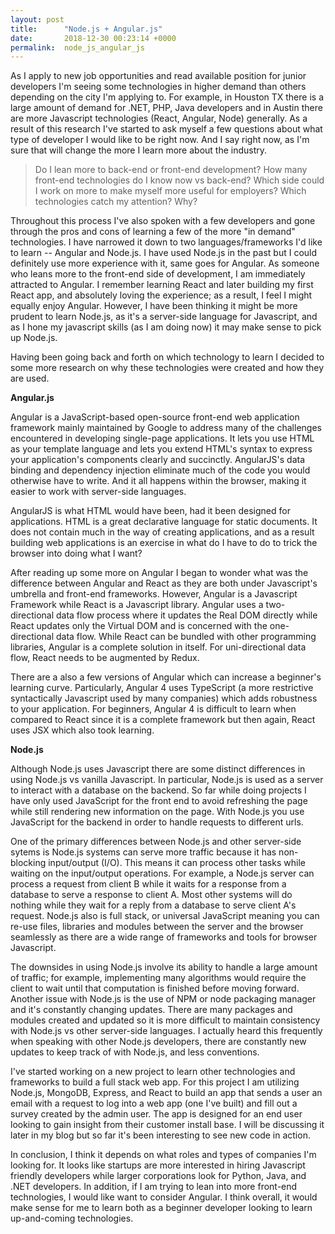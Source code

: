 ```yaml
---
layout: post
title:      "Node.js + Angular.js"
date:       2018-12-30 00:23:14 +0000
permalink:  node_js_angular_js
---
```



As I apply to new job opportunities and read available position for junior developers I'm seeing some technologies in higher demand than others depending on the city I'm applying to. For example, in Houston TX there is a large amount of demand for .NET, PHP, Java developers and in Austin there are more Javascript technologies (React, Angular, Node) generally.  As a result of this research I've started to ask myself a few questions about what type of developer I would like to be right now. And I say right now, as I'm sure that will change the more I learn more about the industry. 

> Do I lean more to back-end or front-end development? How many front-end technologies do I know now vs back-end? Which side could I work on more to make myself more useful for employers? Which technologies catch my attention? Why? 

Throughout this process I've also spoken with a few developers and gone through the pros and cons of learning a few of the more "in demand" technologies. I have narrowed it down to two languages/frameworks I'd like to learn -- Angular and Node.js. I have used Node.js in the past but I could definitely use more experience with it, same goes for Angular. As someone who leans more to the front-end side of development, I am immediately attracted to Angular. I remember learning React and later building my first React app, and absolutely loving the experience; as a result, I feel I might equally enjoy Angular. However, I have been thinking it might be more prudent to learn Node.js, as it's a server-side language for Javascript, and as I hone my javascript skills (as I am doing now) it may make sense to pick up Node.js.  

Having been going back and forth on which technology to learn I decided to some more research on why these technologies were created and how they are used. 

**Angular.js**

 Angular is a JavaScript-based open-source front-end web application framework mainly maintained by Google to address many of the challenges encountered in developing single-page applications. It lets you use HTML as your template language and lets you extend HTML's syntax to express your application's components clearly and succinctly. AngularJS's data binding and dependency injection eliminate much of the code you would otherwise have to write. And it all happens within the browser, making it easier to work with server-side languages. 

AngularJS is what HTML would have been, had it been designed for applications. HTML is a great declarative language for static documents. It does not contain much in the way of creating applications, and as a result building web applications is an exercise in what do I have to do to trick the browser into doing what I want?

After reading up some more on Angular I began to wonder what was the difference between Angular and React as they are both under Javascript's umbrella and front-end frameworks. However, Angular is a Javascript Framework while React is a Javascript library. Angular uses a two-directional data flow process where it updates the Real DOM directly while React updates only the Virtual DOM and is concerned with the one-directional data flow. While React can be bundled with other programming libraries, Angular is a complete solution in itself. For uni-directional data flow, React needs to be augmented by Redux. 

There are a also a few versions of Angular which can increase a beginner's learning curve. Particularly, Angular 4 uses TypeScript (a more restrictive syntactically Javascript used by many companies) which adds robustness to your application. For beginners, Angular 4 is difficult to learn when compared to React since it is a complete framework but then again, React uses JSX which also took learning. 

**Node.js**

Although Node.js uses Javascript there are some distinct differences in using Node.js vs vanilla Javascript. In particular, Node.js is used as a server to interact with a database on the backend. So far while doing projects I have only used JavaScript for the front end to avoid refreshing the page while still rendering new information on the page. With Node.js you use JavaScript for the backend in order to handle requests to different urls.

One of the primary differences between Node.js and other server-side sytems is Node.js systems can serve more traffic because it has non-blocking input/output (I/O). This means it can process other tasks while waiting on the input/output operations.  For example, a Node.js server can process a request from client B while it waits for a response from a database to serve a response to client A. Most other systems will do nothing while they wait for a reply from a database to serve client A's request. Node.js also is full stack, or universal JavaScript meaning you can re-use files, libraries and modules between the server and the browser seamlessly as there are a wide range of frameworks and tools for browser Javascript.

The downsides in using Node.js involve its ability to handle a large amount of traffic; for example, implementing many algorithms would require the client to wait until that computation is finished before moving forward. Another issue with Node.js is the use of NPM or node packaging manager and it's constantly changing updates. There are many packages and modules created and updated so it is more difficult to maintain consistency with Node.js vs other server-side languages. I actually heard this frequently when speaking with other Node.js developers, there are constantly new updates to keep track of with Node.js, and less conventions. 

I've started working on a new project to learn other technologies and frameworks to build a full stack web app. For this project I am utilizing Node.js, MongoDB, Express, and React to build an app that sends a user an email with a request to log into a web app (one I've built) and fill out a survey created by the admin user.  The app is designed for an end user looking to gain insight from their customer install base. I will be discussing it later in my blog but so far it's been interesting to see new code in action. 

In conclusion, I think it depends on what roles and types of companies I'm looking for. It looks like startups are more interested in hiring Javascript friendly developers while larger corporations look for Python, Java, and .NET developers.  In addition, if I am trying to lean into more front-end technologies, I would like want to consider Angular. I think overall, it would make sense for me to learn both as a beginner developer looking to learn up-and-coming technologies.

